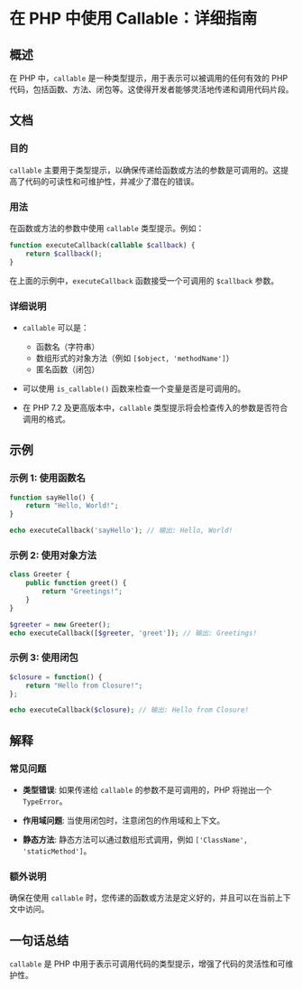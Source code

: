 <!--
Meta Description: # 在 PHP 中使用 Callable：详细指南 ## 概述 在 PHP 中，`callable` 是一种类型提示，用于表示可以被调用的任何有效的 PHP 代码，包括函数、方法、闭包等。这使得开发者能够灵活地传递和调用代码片段。 ## 文档 ### 目的 `callable` 主要用于类型提示，以...
Meta Keywords: php, callable, executecallback, function, return
-->

# 在 PHP 中使用 Callable：详细指南

## 概述
在 PHP 中，`callable` 是一种类型提示，用于表示可以被调用的任何有效的 PHP 代码，包括函数、方法、闭包等。这使得开发者能够灵活地传递和调用代码片段。

## 文档
### 目的
`callable` 主要用于类型提示，以确保传递给函数或方法的参数是可调用的。这提高了代码的可读性和可维护性，并减少了潜在的错误。

### 用法
在函数或方法的参数中使用 `callable` 类型提示。例如：

```php
function executeCallback(callable $callback) {
    return $callback();
}
```

在上面的示例中，`executeCallback` 函数接受一个可调用的 `$callback` 参数。

### 详细说明
- `callable` 可以是：
  - 函数名（字符串）
  - 数组形式的对象方法（例如 `[$object, 'methodName']`）
  - 匿名函数（闭包）

- 可以使用 `is_callable()` 函数来检查一个变量是否是可调用的。

- 在 PHP 7.2 及更高版本中，`callable` 类型提示将会检查传入的参数是否符合调用的格式。

## 示例
### 示例 1: 使用函数名
```php
function sayHello() {
    return "Hello, World!";
}

echo executeCallback('sayHello'); // 输出: Hello, World!
```

### 示例 2: 使用对象方法
```php
class Greeter {
    public function greet() {
        return "Greetings!";
    }
}

$greeter = new Greeter();
echo executeCallback([$greeter, 'greet']); // 输出: Greetings!
```

### 示例 3: 使用闭包
```php
$closure = function() {
    return "Hello from Closure!";
};

echo executeCallback($closure); // 输出: Hello from Closure!
```

## 解释
### 常见问题
- **类型错误**: 如果传递给 `callable` 的参数不是可调用的，PHP 将抛出一个 `TypeError`。
  
- **作用域问题**: 当使用闭包时，注意闭包的作用域和上下文。

- **静态方法**: 静态方法可以通过数组形式调用，例如 `['ClassName', 'staticMethod']`。

### 额外说明
确保在使用 `callable` 时，您传递的函数或方法是定义好的，并且可以在当前上下文中访问。

## 一句话总结
`callable` 是 PHP 中用于表示可调用代码的类型提示，增强了代码的灵活性和可维护性。